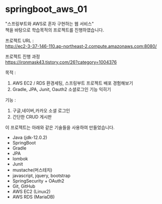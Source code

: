 # springboot_aws_01

"스프링부트와 AWS로 혼자 구현하는 웹 서비스"    
책을 바탕으로 학습목적의 프로젝트를 진행하였습니다.

프로젝트 URL :    
http://ec2-3-37-146-110.ap-northeast-2.compute.amazonaws.com:8080/   

프로젝트 진행 과정   
https://ironmask43.tistory.com/26?category=1004376

목적 :    
1. AWS EC2 / RDS 환경세팅, 스프링부트 프로젝트 배포 경험해보기   
2. Gradle, JPA, Junit, Oauth2 소셜로그인 기능 익히기   

기능 : 
1. 구글,네이버,카카오 소셜 로그인    
2. 간단한 CRUD 게시판   

이 프로젝트는 아래와 같은 기술들을 사용하여 만들었습니다.  
* Java (jdk-12.0.2) 
* SpringBoot 
* Gradle
* JPA
* lombok
* Junit
* mustache(머스테치)
* javascript, jquery, bootstrap
* SpringSecurity + OAuth2
* Git, GitHub
* AWS EC2 (Linux2)
* AWS RDS (MariaDB)

